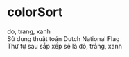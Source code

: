 # colorSort
 do, trang, xanh  
 Sử dụng thuật toán Dutch National Flag  
 Thứ tự sau sắp xếp sẽ là đỏ, trắng, xanh

